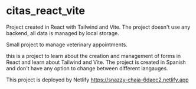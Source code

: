 # citas_react_vite
Project created in React with Tailwind and Vite.
The project doesn't use any backend, all data is managed by local storage.

Small project to manage veterinary appointments. 

this is a project to learn about the creation and management of forms in React and learn about Tailwind and Vite. 
The project is created in Spanish and don't have any option to change between different langauges.

This project is deployed by Netlify
https://snazzy-chaja-6daec2.netlify.app
